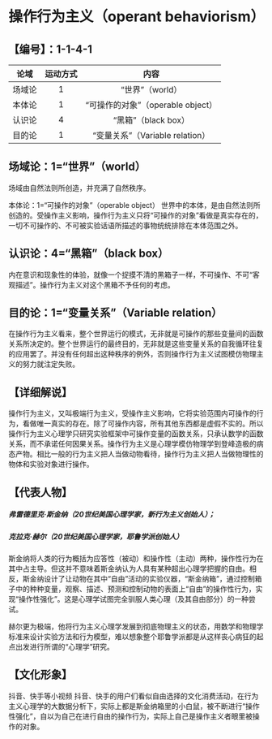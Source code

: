 # 操作行为主义（operant behaviorism）
## 【编号】：1-1-4-1

| 论域 | 运动方式           | 内容 |
|:----:|:----------------:|:----:|
| 场域论   |1 |  “世界”（world）  |
| 本体论   |1 |  “可操作的对象”（operable object）  |
| 认识论   | 4|  “黑箱”（black box）  |
| 目的论   |1 |   “变量关系”（Variable relation） |

## 场域论：1=“世界”（world）

场域由自然法则所创造，并充满了自然秩序。

本体论：1=“可操作的对象”（operable object）
世界中的本体，是由自然法则所创造的。受操作主义影响，操作行为主义只将“可操作的对象”看做是真实存在的，一切不可操作的、不可被实验话语所描述的事物统统排除在本体范围之外。

## 认识论：4=“黑箱”（black box）

内在意识和现象性的体验，就像一个捉摸不清的黑箱子一样，不可操作、不可“客观描述”。操作行为主义对这个黑箱不予任何的考虑。

## 目的论：1=“变量关系”（Variable relation）

在操作行为主义看来，整个世界运行的模式，无非就是可操作的那些变量间的函数关系所决定的。整个世界运行的最终目的，无非就是这些变量关系的自我循环往复的应用罢了。并没有任何超出这种秩序的例外，否则操作行为主义试图模仿物理主义的努力就注定失败。

## 【详细解说】
操作行为主义，又叫极端行为主义，受操作主义影响，它将实验范围内可操作的行为，看做唯一真实的存在。除了可操作内容，所有其他东西都是虚假不实的。所以操作行为主义心理学只研究实验框架中可操作变量的函数关系，只承认数学的函数关系，而不承诺任何因果关系。操作行为主义是心理学模仿物理学到登峰造极的病态产物。相比一般的行为主义把人当做动物看待，操作行为主义把人当做物理性的物体和实验对象进行操作。

## 【代表人物】

##### 弗雷德里克·斯金纳（20世纪美国心理学家，新行为主义创始人）；
##### 克拉克·赫尔（20世纪美国心理学家，耶鲁学派创始人）

斯金纳将人类的行为概括为应答性（被动）和操作性（主动）两种，操作性行为在其中占主导。但这并不意味着斯金纳认为人具有某种超出心理学把握的自由。相反，斯金纳设计了让动物在其中“自由”活动的实验仪器，“斯金纳箱”，通过控制箱子中的种种变量，观察、描述、预测和控制动物的表面上“自由”的操作性行为，实现“操作性强化”。这是心理学试图完全驯服人类心理（及其自由部分）的一种尝试。

赫尔更为极端，他将行为主义心理学发展到彻底物理主义的状态，用数学和物理学标准来设计实验方法和行为模型，难以想象整个耶鲁学派都是从这样丧心病狂的起点出发进行所谓的“心理学”研究。

## 【文化形象】
抖音、快手等小视频
抖音、快手的用户们看似自由选择的文化消费活动，在行为主义心理学的大数据分析下，实际上都是斯金纳箱里的小白鼠，被不断进行“操作性强化”，自以为自己在进行自由的操作行为，实际上自己是操作主义者眼里被操作的对象。
